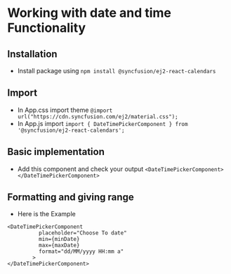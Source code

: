 # Working with date and time Functionality

## Installation
- Install package using ```npm install @syncfusion/ej2-react-calendars```

## Import
- In App.css import theme ```@import url("https://cdn.syncfusion.com/ej2/material.css");```
- In App.js import ```import { DateTimePickerComponent } from '@syncfusion/ej2-react-calendars';```

## Basic implementation
- Add this component and check your output ```<DateTimePickerComponent></DateTimePickerComponent>```


## Formatting and giving range
- Here is the Example 
```
<DateTimePickerComponent
          placeholder="Choose To date"
          min={minDate}
          max={maxDate}
          format="dd/MM/yyyy HH:mm a"
        >
</DateTimePickerComponent>
```





